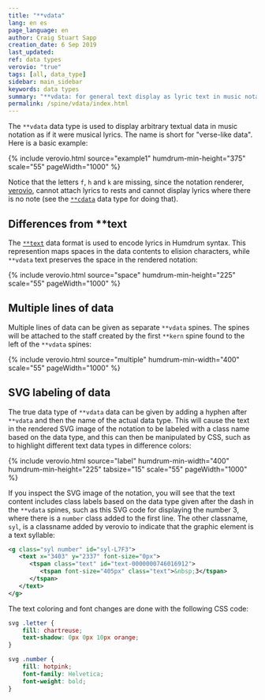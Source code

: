 ```yaml
---
title: "**vdata"
lang: en es
page_language: en
author: Craig Stuart Sapp
creation_date: 6 Sep 2019
last_updated:
ref: data types
verovio: "true"
tags: [all, data_type]
sidebar: main_sidebar
keywords: data types
summary: "**vdata: for general text display as lyric text in music notation."
permalink: /spine/vdata/index.html
---
```


The `**vdata` data type is used to display arbitrary textual data
in music notation as if it were musical lyrics.  The name is short
for "verse-like data".  Here is a basic example:


{% include verovio.html
	source="example1"
	humdrum-min-height="375"
	scale="55"
	pageWidth="1000"
%}
<script type="application/x-humdrum" id="example1">
**kern	**vdata
*M4/4	*
=1	=1
4c	a
4g	b
4d	c
4f	d
=2	=2
2c	e
.	f
2g	g
.	h
=3	=3
4c	i
4g	j
4r	k
4c;	l
==	==
*-	*-
</script>


Notice that the letters `f`, `h` and `k` are missing, since the
notation renderer, [verovio](https://www.verovio.org), cannot attach
lyrics to rests and cannot display lyrics where there is no note
(see the [`**cdata`](/spine/cdata) data type for doing that).

## Differences from **text ##

The [`**text`](/spine/text) data format is used to encode lyrics in Humdrum syntax.  This represention
maps spaces in the data contents to elision characters, while `**vdata` text preserves the space
in the rendered notation:

{% include verovio.html
	source="space"
	humdrum-min-height="225"
	scale="55"
	pageWidth="1000"
%}
<script type="application/x-humdrum" id="space">
**kern	**text	**vdata
*M4/4	*	*
=1	=1	=1
4B	text:	vdata:
4c	a b c	a b c
4g	d e f	d e f
4d	g h i	g h i
=2	=2	=2
1f	j k l	j k l
==	==	==
*-	*-	*-
</script>


## Multiple lines of data ##

Multiple lines of data can be given as separate `**vdata` spines.  The spines will be attached
to the staff created by the first `**kern` spine found to the left of the `**vdata` spines:

{% include verovio.html
	source="multiple"
	humdrum-min-width="400"
	scale="55"
	pageWidth="1000"
%}
<script type="application/x-humdrum" id="multiple">

**kern	**vdata	**vdata	**kern	**vdata	**vdata
*M4/4	*	*	*M4/4	*	*
=1	=1	=1	=1	=1	=1
4B	1st:	2nd:	4dd	1st:	2nd:
4c	a	e	4ee	1	5
4g	b	f	4dd	2	6
4d	c	g	4b	3	7
=2	=2	=2	=2	=2	=2
1f	d	h	1a	4	8
==	==	==	==	==	==
*-	*-	*-	*-	*-	*-
</script>


## SVG labeling of data ##

The true data type of `**vdata` data can be given by adding a
hyphen after `**vdata` and then the name of the actual data type.
This will cause the text in the rendered SVG image of the notation
to be labeled with a class name based on the data type, and this
can then be manipulated by CSS, such as to highlight different
text data types in difference colors:


{% include verovio.html
	source="label"
	humdrum-min-width="400"
	humdrum-min-height="225"
	tabsize="15"
	scale="55"
	pageWidth="1000"
%}
<script type="application/x-humdrum" id="label">
**kern	**vdata-letter	**vdata-number
*M4/4	*	*
=1	=1	=1
4B	1st:	2nd:
4c	a	1
4g	b	2
4d	c	3
=2	=2	=2
1f	d	4
==	==	==
*-	*-	*-
</script>

If you inspect the SVG image of the notation, you will see that the
text content includes class labels based on the data type given
after the dash in the `**vdata` spines, such as this SVG code for
displaying the number 3, where there is a `number` class added to
the first line. The other classname, `syl`, is a classname added
by verovio to indicate that the graphic element is a text syllable:

```xml
<g class="syl number" id="syl-L7F3">
   <text x="3403" y="2337" font-size="0px">
      <tspan class="text" id="text-0000000746016912">
         <tspan font-size="405px" class="text">&nbsp;3</tspan>
      </tspan>
   </text>
</g>
```


The text coloring and font changes are done with the following CSS code:


```css
svg .letter {
	fill: chartreuse;
  	text-shadow: 0px 0px 10px orange;
}

svg .number {
	fill: hotpink;
	font-family: Helvetica;
	font-weight: bold;
}
```


<style>
svg .letter {
	fill: chartreuse;
  	text-shadow: 0px 0px 10px orange;

}
svg .number {
	fill: hotpink;
	font-family: Helvetica;
	font-weight: bold;
}
</style>








